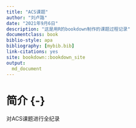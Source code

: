 ```yaml
---
title: "ACS课题"
author: "刘卢路"
date: "2021年9月6日"
description: "这是用R的bookdown制作的课题过程记录"
documentclass: book
biblio-style: apa
bibliography: [mybib.bib]
link-citations: yes
site: bookdown::bookdown_site
output:
  md_document
---
```




# 简介 {-}


对ACS课题进行全纪录




